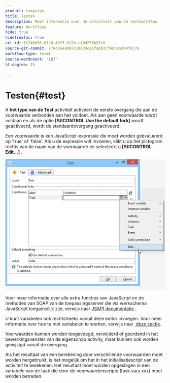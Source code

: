```yaml
---
product: campaign
title: Testen
description: Meer informatie over de activiteit van de testworkflow
feature: Workflows
hide: true
hidefromtoc: true
exl-id: 6f246d56-01c8-43f5-b12b-c40d258b93c8
source-git-commit: 776c664a99721063dce5fa003cf40c81d94f8c78
workflow-type: tm+mt
source-wordcount: '187'
ht-degree: 1%

---
```


# Testen{#test}



A **het type van de Test** activiteit activeert de eerste overgang die aan de voorwaarde verbonden aan het voldoet. Als aan geen voorwaarde wordt voldaan en als de optie **[!UICONTROL Use the default fork]** wordt geactiveerd, wordt de standaardovergang geactiveerd.

Een voorwaarde is een JavaScript-expressie die moet worden geëvalueerd op &#39;true&#39; of &#39;false&#39;. Als u de expressie wilt invoeren, klikt u op het pictogram rechts van de naam van de voorwaarde en selecteert u **[!UICONTROL Edit...]** .

![](assets/edit_test.png)

Voor meer informatie over alle extra functies van JavaScript en de methodes van SOAP van de toepassingsserver die via werkschema JavaScript toegankelijk zijn, verwijs naar [&#x200B; JSAPI documentatie &#x200B;](https://experienceleague.adobe.com/developer/campaign-api/api/index.html?lang=nl).

U kunt variabelen ook rechtstreeks vanuit deze editor invoegen. Voor meer informatie over hoe te met variabelen te werken, verwijs naar [&#x200B; deze sectie &#x200B;](javascript-scripts-and-templates.md#variables).

Voorwaarden kunnen worden toegevoegd, verwijderd of geordend in het bewerkingsvenster van de eigenschap activity, maar kunnen ook worden gewijzigd vanuit de overgang.

Als het resultaat van een berekening door verschillende voorwaarden moet worden hergebruikt, is het mogelijk om het in het initialisatiescript van de activiteit te berekenen. Het resultaat moet worden opgeslagen in een variabele van de taak die door de voorwaardenscripts (task.vars.xxx) moet worden betreden.
